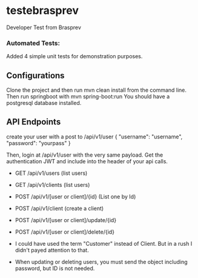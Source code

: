 # testebrasprev
Developer Test from Brasprev

### Automated Tests:
Added 4 simple unit tests for demonstration purposes.

## Configurations
Clone the project and then run mvn clean install from the command line. Then run springboot with mvn spring-boot:run
You should have a postgresql database installed.

## API Endpoints
create your user with a post to /api/v1/user
{
	"username": "username",
	"password": "yourpass"
}

Then, login at /api/v1/user with the very same payload. Get the authentication JWT and include into the header of your api calls.

* GET /api/v1/users (list users)
* GET /api/v1/clients (list users)
* POST /api/v1/[user or client]/{id} (List one by Id)
* POST /api/v1/client (create a client)
* POST /api/v1/[user or client]/update/{id}
* POST /api/v1/[user or client]/delete/{id}

* I could have used the term "Customer" instead of Client. But in a rush I didn't payed attention to that.

- When updating or deleting users, you must send the object including password, but ID is not needed.
